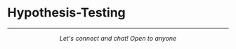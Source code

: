 # Hypothesis-Testing
<hr>
<p align="center">
  <i>Let's connect and chat! Open to anyone</i>
<p align="center">
    <a href="https://github.com/Megadwiastuti/Hypothesis-Testing/blob/main/Hypotesis-testing.ipynb" target="_blank">
